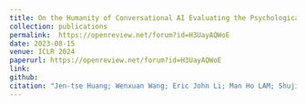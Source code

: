 ```yaml
---
title: On the Humanity of Conversational AI Evaluating the Psychological Portrayal of LLMs
collection: publications
permalink:  https://openreview.net/forum?id=H3UayAQWoE
date: 2023-08-15
venue: ICLR 2024
paperurl: https://openreview.net/forum?id=H3UayAQWoE
link: 
github: 
citation: "Jen-tse Huang; Wenxuan Wang; Eric John Li; Man Ho LAM; Shujie Ren; *Youliang Yuan*; Wenxiang Jiao; Zhaopeng Tu; Michael Lyu <br><i>ICLR 2024 (Oral)</i>"
---
```

